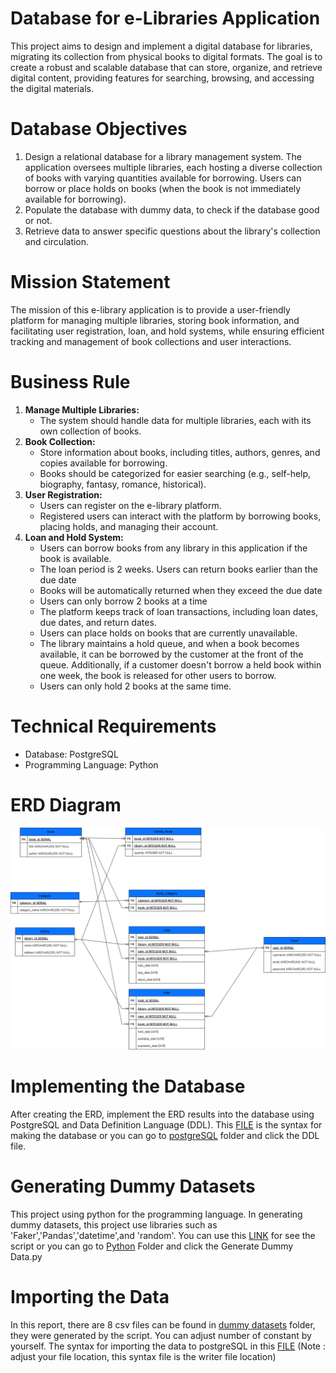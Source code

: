 # Database for e-Libraries Application
This project aims to design and implement a digital database for libraries, migrating its collection from physical books to digital formats. The goal is to create a robust and scalable database that can store, organize, and retrieve digital content, providing features for searching, browsing, and accessing the digital materials.


# Database Objectives

1.	Design a relational database for a library management system. The application oversees multiple libraries, each hosting a diverse collection of books with varying quantities available for borrowing. Users can borrow or place holds on books (when the book is not immediately available for borrowing). 
2.	Populate the database with dummy data, to check if the database good or not. 
3.	Retrieve data to answer specific questions about the library's collection and circulation.


# Mission Statement 
The mission of this e-library application is to provide a user-friendly platform for managing multiple libraries, storing book information, and facilitating user registration, loan, and hold systems, while ensuring efficient tracking and management of book collections and user interactions.


# Business Rule

1. **Manage Multiple Libraries:**
    - The system should handle data for multiple libraries, each with its own collection of books.
2. **Book Collection:**
    - Store information about books, including titles, authors, genres, and copies available for borrowing.
    - Books should be categorized for easier searching (e.g., self-help, biography, fantasy, romance, historical).
3. **User Registration:**
    - Users can register on the e-library platform.
    - Registered users can interact with the platform by borrowing books, placing holds, and managing their account.
4. **Loan and Hold System:**
    - Users can borrow books from any library in this application if the book is available. 
    - The loan period is 2 weeks. Users can return books earlier than the due date
    - Books will be automatically returned when they exceed the due date
    - Users can only borrow 2 books at a time
    - The platform keeps track of loan transactions, including loan dates, due dates, and return dates.
    - Users can place holds on books that are currently unavailable.
    - The library maintains a hold queue, and when a book becomes available, it can be borrowed by the customer at the front of the queue. Additionally, if a customer doesn't borrow a held book within one week,  the book is released for other users to borrow. 
    - Users can only hold 2 books at the same time.


# Technical Requirements
* Database: PostgreSQL
* Programming Language: Python


# ERD Diagram
![](https://github.com/astoadhi/Database-for-eLibraries-Application/blob/main/ERD/ERD%20Diagram.png)

# Implementing the Database

After creating the ERD, implement the ERD results into the database using PostgreSQL and Data Definition Language (DDL). This [FILE](https://github.com/astoadhi/Database-for-eLibraries-Application/blob/main/postgreSQL/DDL.sql) is the syntax for making the database or you can go to [postgreSQL](postgreSQL) folder and click the DDL file.

# Generating Dummy Datasets

This project using python for the programming language. In generating dummy datasets, this project use libraries such as 'Faker','Pandas','datetime',and 'random'. You can use this [LINK](https://github.com/astoadhi/Database-for-eLibraries-Application/blob/main/Python/Generate%20Dummy%20Data.py) for see the script or you can go to [Python](Python) Folder and click the Generate Dummy Data.py

# Importing the Data

In this report, there are 8 csv files can be found in [dummy datasets](dummy_datasets) folder, they were generated by the script. You can adjust number of constant by yourself. The syntax for importing the data to postgreSQL in this [FILE](https://github.com/astoadhi/Database-for-eLibraries-Application/blob/main/postgreSQL/Importing_data.sql) (Note : adjust your file location, this syntax file is the writer file location)


